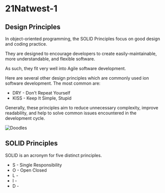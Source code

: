 # 21Natwest-1

## Design Principles

In object-oriented programming, the SOLID Principles focus on good design and coding practice.

They are designed to encourage developers to create easily-maintainable, more understandable, and flexible software.

As such, they fit very well into Agile software development.

Here are several other design principles which are commonly used ion software development. The most common are:

* DRY - Don't Repeat Yourself
* KISS - Keep It Simple, Stupid

Generally, these principles aim to reduce unnecessary complexity, improve readability, and help to solve common issues encountered in the development cycle.

![Doodles](https://i.imgur.com/UF7qIda.png)

## SOLID Principles

SOLID is an acronym for five distinct principles.

* S - Single Responsibility
* O - Open Closed
* L - 
* I - 
* D - 

